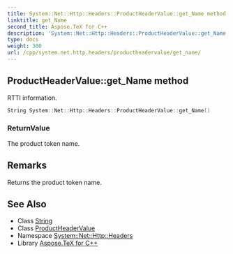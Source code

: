 ```yaml
---
title: System::Net::Http::Headers::ProductHeaderValue::get_Name method
linktitle: get_Name
second_title: Aspose.TeX for C++
description: 'System::Net::Http::Headers::ProductHeaderValue::get_Name method. RTTI information in C++.'
type: docs
weight: 300
url: /cpp/system.net.http.headers/productheadervalue/get_name/
---
```

## ProductHeaderValue::get_Name method


RTTI information.

```cpp
String System::Net::Http::Headers::ProductHeaderValue::get_Name()
```


### ReturnValue

The product token name.
## Remarks


Returns the product token name. 
## See Also

* Class [String](../../../system/string/)
* Class [ProductHeaderValue](../)
* Namespace [System::Net::Http::Headers](../../)
* Library [Aspose.TeX for C++](../../../)

